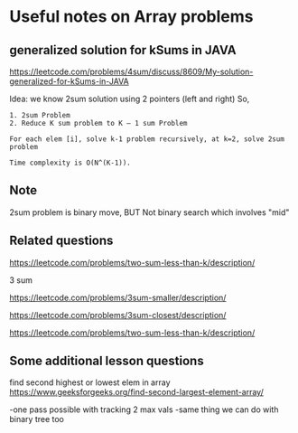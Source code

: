 # Useful notes on Array problems

## generalized solution for kSums in JAVA
https://leetcode.com/problems/4sum/discuss/8609/My-solution-generalized-for-kSums-in-JAVA

Idea: we know 2sum solution using 2 pointers (left and right)
    So,
    
    1. 2sum Problem
    2. Reduce K sum problem to K – 1 sum Problem

    For each elem [i], solve k-1 problem recursively, at k=2, solve 2sum problem
    
    Time complexity is O(N^(K-1)).

## Note
2sum problem is binary move, BUT Not binary search which involves "mid"

## Related questions
https://leetcode.com/problems/two-sum-less-than-k/description/

3 sum

https://leetcode.com/problems/3sum-smaller/description/

https://leetcode.com/problems/3sum-closest/description/

https://leetcode.com/problems/two-sum-less-than-k/description/

## Some additional lesson questions
find second highest or lowest elem in array
https://www.geeksforgeeks.org/find-second-largest-element-array/

-one pass possible with tracking 2 max vals
-same thing we can do with binary tree too
